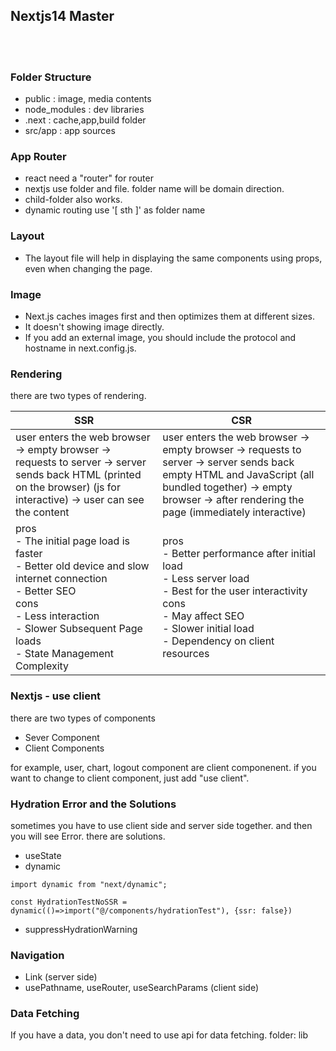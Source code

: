 ## Nextjs14 Master 
<br/>
<br/>

### Folder Structure
- public : image, media contents
- node_modules : dev libraries
- .next : cache,app,build folder
- src/app : app sources

### App Router
- react need a "router" for router
- nextjs use folder and file. folder name will be domain direction.
- child-folder also works. 
- dynamic routing use '[ sth ]' as folder name

### Layout
- The layout file will help in displaying the same components using props, even when changing the page.


### Image 
- Next.js caches images first and then optimizes them at different sizes.
- It doesn't showing image directly. 
- If you add an external image, you should include the protocol and hostname in next.config.js.

### Rendering
there are two types of rendering. 

| SSR | CSR |
|---|---|
|user enters the web browser -> empty browser -> requests to server -> server sends back HTML (printed on the browser) (js for interactive) -> user can see the content| user enters the web browser -> empty browser ->  requests to server -> server sends back empty HTML and JavaScript (all bundled together) -> empty browser -> after rendering the page (immediately interactive)|
| pros <br/> - The initial page load is faster <br/> - Better old device and slow internet connection <br/> - Better SEO <br/> cons <br/> - Less interaction <br/> - Slower Subsequent Page loads <br/> - State Management Complexity | pros <br/> - Better performance after initial load <br/> - Less server load <br/> - Best for the user interactivity <br/> cons <br/> - May affect SEO <br/> - Slower initial load <br/> - Dependency on client resources |



### Nextjs - use client
there are two types of components
- Sever Component
- Client Components

for example, user, chart, logout component are client componenent.
if you want to change to client component, just add "use client".

### Hydration Error and the Solutions
sometimes you have to use client side and server side together. and then you will see Error. there are solutions. 

- useState
- dynamic 
``` 
import dynamic from "next/dynamic";

const HydrationTestNoSSR = dynamic(()=>import("@/components/hydrationTest"), {ssr: false})
``` 
- suppressHydrationWarning

### Navigation
- Link (server side)
- usePathname, useRouter, useSearchParams (client side)


### Data Fetching
If you have a data, you don't need to use api for data fetching. 
folder: lib 







